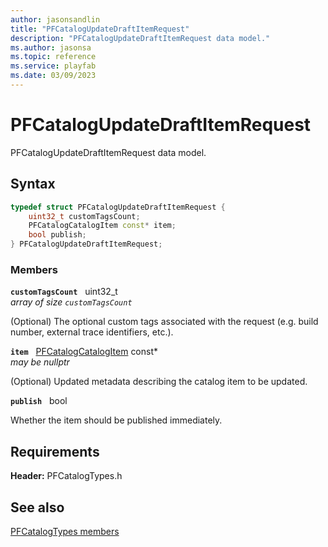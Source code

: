 ```yaml
---
author: jasonsandlin
title: "PFCatalogUpdateDraftItemRequest"
description: "PFCatalogUpdateDraftItemRequest data model."
ms.author: jasonsa
ms.topic: reference
ms.service: playfab
ms.date: 03/09/2023
---
```


# PFCatalogUpdateDraftItemRequest  

PFCatalogUpdateDraftItemRequest data model.  

## Syntax  
  
```cpp
typedef struct PFCatalogUpdateDraftItemRequest {  
    uint32_t customTagsCount;  
    PFCatalogCatalogItem const* item;  
    bool publish;  
} PFCatalogUpdateDraftItemRequest;  
```
  
### Members  
  
**`customTagsCount`** &nbsp; uint32_t  
*array of size `customTagsCount`*  
  
(Optional) The optional custom tags associated with the request (e.g. build number, external trace identifiers, etc.).
  
**`item`** &nbsp; [PFCatalogCatalogItem](pfcatalogcatalogitem.md) const*  
*may be nullptr*  
  
(Optional) Updated metadata describing the catalog item to be updated.
  
**`publish`** &nbsp; bool  
  
Whether the item should be published immediately.
  
  
## Requirements  
  
**Header:** PFCatalogTypes.h
  
## See also  
[PFCatalogTypes members](../pfcatalogtypes_members.md)  

  
  
